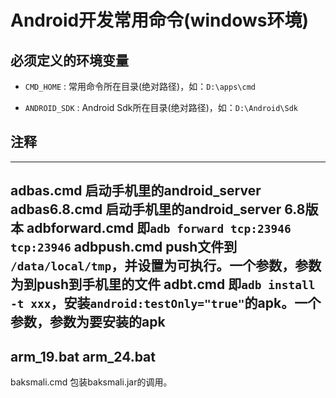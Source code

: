 # Android开发常用命令(windows环境)


## 必须定义的环境变量

- `CMD_HOME`  : 常用命令所在目录(绝对路径)，如：`D:\apps\cmd`

- `ANDROID_SDK`  : Android Sdk所在目录(绝对路径)，如：`D:\Android\Sdk`


## 注释
---
adbas.cmd 启动手机里的android_server
adbas6.8.cmd 启动手机里的android_server 6.8版本
adbforward.cmd 即`adb forward tcp:23946 tcp:23946`
adbpush.cmd push文件到` /data/local/tmp`，并设置为可执行。一个参数，参数为到push到手机里的文件
adbt.cmd 即`adb install -t xxx`，安装`android:testOnly="true"`的apk。一个参数，参数为要安装的apk
---
arm_19.bat
arm_24.bat
---
baksmali.cmd 包装baksmali.jar的调用。
